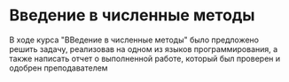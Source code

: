 # Введение в численные методы 
В ходе курса "ВВедение в численные методы" было предложено решить задачу, реализовав на одном из языков программирования, а также написать отчет о выполненной работе, который был проверен и одобрен преподавателем
